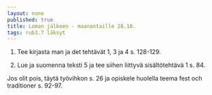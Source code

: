 ```yaml
---
layout: none
published: true
title: Loman jälkeen - maanantaille 28.10.
tags: rub3.7 läksyt
---
```

1. Tee kirjasta man ja det tehtävät 1, 3 ja 4 s. 128-129.

2. Lue ja suomenna teksti 5 ja tee siihen liittyvä sisältötehtävä 1 s. 84.

Jos olit pois, täytä työvihkon s. 26 ja opiskele huolella teema fest och traditioner s. 92-97.